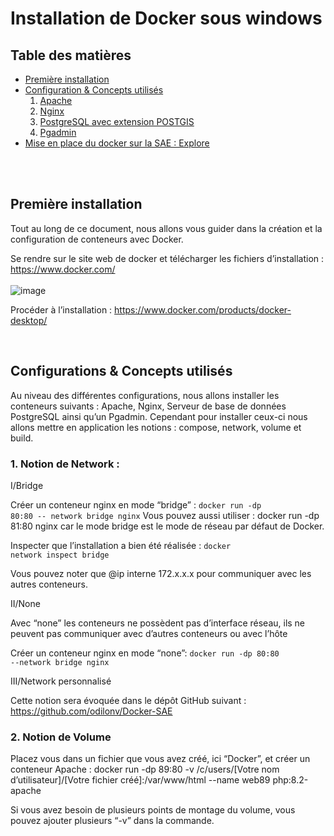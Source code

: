 # Installation de Docker sous windows

 ## Table des matières 
 - [Première installation](#id-premiereInstallation) 
 - [Configuration & Concepts utilisés](#id-section2) 
   1. [Apache](#id-section2)
   2. [Nginx](#id-section2)
   3. [PostgreSQL avec extension POSTGIS](#id-section2)
   4. [Pgadmin](#id-section2)
 - [Mise en place du docker sur la SAE : Explore](#id-section2)

<br><br>
 ## Première installation
 
 Tout au long de ce document, nous allons vous guider dans la création et la configuration de conteneurs avec Docker.
 
Se rendre sur le site web de docker et télécharger les fichiers d’installation : 
https://www.docker.com/
<br><br>
![image](https://user-images.githubusercontent.com/120033089/228777236-4a0c1e44-8e10-4cd1-a994-9f270cbd5a6a.png)

Procéder à l’installation :
https://www.docker.com/products/docker-desktop/



<br>

 
## Configurations & Concepts utilisés

Au niveau des différentes configurations, nous allons installer les conteneurs suivants : Apache, Nginx, Serveur de base de données PostgreSQL ainsi qu’un Pgadmin. 
Cependant pour installer ceux-ci nous allons mettre en application les notions : compose, network, volume et build.


### 1. Notion de Network :

I/Bridge

Créer un conteneur nginx en mode “bridge” :
<code>docker run -dp 80:80 -- network bridge nginx</code>
Vous pouvez aussi utiliser : docker run -dp 81:80 nginx car le mode bridge est le mode de réseau par défaut de Docker.

Inspecter que l’installation a bien été réalisée :
<code>docker network inspect bridge</code>

Vous pouvez noter que @ip interne 172.x.x.x pour communiquer avec les autres conteneurs.

II/None

Avec “none” les conteneurs ne possèdent pas d’interface réseau, ils ne peuvent pas communiquer avec d’autres conteneurs ou avec l’hôte

Créer un conteneur nginx en mode “none”:
<code>docker run -dp 80:80 --network bridge nginx</code>

III/Network personnalisé

Cette notion sera évoquée dans le dépôt GitHub suivant : https://github.com/odilonv/Docker-SAE


### 2. Notion de Volume

Placez vous dans un fichier que vous avez créé, ici “Docker”, et créer un conteneur 
Apache : docker run -dp 89:80 -v /c/users/[Votre nom d’utilisateur]/[Votre fichier créé]:/var/www/html --name web89 php:8.2-apache

Si vous avez besoin de plusieurs points de montage du volume, vous pouvez ajouter plusieurs “-v” dans la commande.


